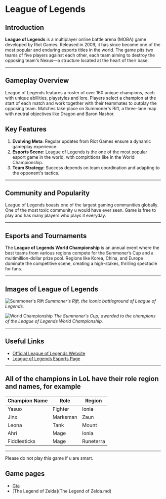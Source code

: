 # League of Legends

## Introduction

**League of Legends** is a multiplayer online battle arena (MOBA) game developed by Riot Games. Released in 2009, it has since become one of the most popular and enduring esports titles in the world. The game pits two teams of five players against each other, each team aiming to destroy the opposing team's Nexus—a structure located at the heart of their base.

---

## Gameplay Overview

League of Legends features a roster of over 160 unique champions, each with unique abillities, playstyles and lore. Players select a champion at the start of each match and work together with their teammates to outplay the opposing team. Matches take place on Summoner's Rift, a three-lane map with neutral objectives like Dragon and Baron Nashor.

## Key Features

1. **Evolving Meta**: Regular updates from Riot Games ensure a dynamic gameplay experience.
2. **Esports Scene**: League of Legends is the one of the most popular esport game in the world, with compititions like in the World Championship.
3. **Team Strategy**: Success depends on team coordination and adapting to the opponent's tactics.

---

## Community and Popularity

League of Legends boasts one of the largest gaming communities globally. One of the most toxic community u would have ever seen. Game is free to play and has many players who plays it everyday.

---

## Esports and Tournaments

The **League of Legends World Championship** is an annual event where the best teams from various regions compete for the Summoner’s Cup and a multimillion-dollar prize pool. Regions like Korea, China, and Europe dominate the competitive scene, creating a high-stakes, thrilling spectacle for fans.

---

## Images of League of Legends

![Summoner's Rift](https://maknee.github.io/assets/images/posts/2021-09-05/minimap.png)
*Summoner's Rift, the iconic battleground of League of Legends.*

![World Championship](https://img.asmedia.epimg.net/resizer/v2/I77KG3DZSVDZNDCLUGI3C2XWX4.png?auth=b8ea1d98c99111b1d88236bb7a712eb148808669462758eb939d1bdefec39050&width=360&height=203&smart=true)
*The Summoner's Cup, awarded to the champions of the League of Legends World Championship.*

---

## Useful Links

- [Official League of Legends Website](https://www.leagueoflegends.com)
- [League of Legends Esports Page](https://lolesports.com)

---

## All of the champions in LoL have their role region and names, for example

| **Champion Name** | **Role** | **Region** |
|-------------------|----------|------------|
| Yasuo             | Fighter  | Ionia      |
| Jinx              | Marksman | Zaun       |
| Leona             | Tank     | Mount      |
| Ahri              | Mage     | Ionia      |
|Fiddlesticks       | Mage     | Runeterra  |

---

Please do not play this game if u are smart.

## Game pages
- [Gta](gta.md)
- [The Legend of Zelda](The Legend of Zelda.md)
